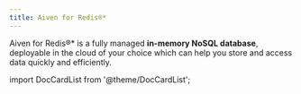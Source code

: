 ```yaml
---
title: Aiven for Redis®*
---
```


Aiven for Redis®\* is a fully managed **in-memory NoSQL database**,
deployable in the cloud of your choice which can help you store and
access data quickly and efficiently.


import DocCardList from '@theme/DocCardList';

<DocCardList />
